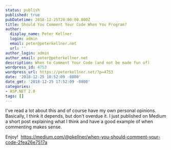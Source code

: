 ```yaml
---
status: publish
published: true
pubDatetime: 2018-12-25T20:00:00.000Z
title: Should You Comment Your Code When You Program?
author:
  display_name: Peter Kellner
  login: admin
  email: peter@peterkellner.net
  url: ''
author_login: admin
author_email: peter@peterkellner.net
description: When to Comment Your Code (and not be made fun of)
wordpress_id: 4753
wordpress_url: https://peterkellner.net/?p=4753
date: '2018-12-25 10:52:09 -0800'
date_gmt: '2018-12-25 17:52:09 -0800'
categories:
- ASP.NET 2.0
tags: []
---
```

<p>I've read a lot about this and of course have my own personal opinions.  Basically, I think it depends, but don't overdue it. I just published on Medium a short post explaining what I think and have a good example of when commenting makes sense.</p>
<p>Enjoy!  <a href="https://medium.com/@pkellner/when-you-should-comment-your-code-2fea26e7517a">https://medium.com/@pkellner/when-you-should-comment-your-code-2fea26e7517a</a></p>
